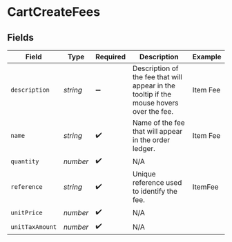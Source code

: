 # CartCreateFees


## Fields

| Field                                                                                    | Type                                                                                     | Required                                                                                 | Description                                                                              | Example                                                                                  |
| ---------------------------------------------------------------------------------------- | ---------------------------------------------------------------------------------------- | ---------------------------------------------------------------------------------------- | ---------------------------------------------------------------------------------------- | ---------------------------------------------------------------------------------------- |
| `description`                                                                            | *string*                                                                                 | :heavy_minus_sign:                                                                       | Description of the fee that will appear in the tooltip if the mouse hovers over the fee. | Item Fee                                                                                 |
| `name`                                                                                   | *string*                                                                                 | :heavy_check_mark:                                                                       | Name of the fee that will appear in the order ledger.                                    | Item Fee                                                                                 |
| `quantity`                                                                               | *number*                                                                                 | :heavy_check_mark:                                                                       | N/A                                                                                      |                                                                                          |
| `reference`                                                                              | *string*                                                                                 | :heavy_check_mark:                                                                       | Unique reference used to identify the fee.                                               | ItemFee                                                                                  |
| `unitPrice`                                                                              | *number*                                                                                 | :heavy_check_mark:                                                                       | N/A                                                                                      |                                                                                          |
| `unitTaxAmount`                                                                          | *number*                                                                                 | :heavy_check_mark:                                                                       | N/A                                                                                      |                                                                                          |